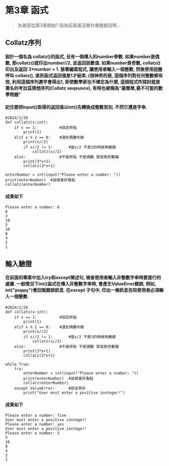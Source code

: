 # 第3章 函式
> 為甚麼從第3章開始? 因為前兩張沒實作專題題目啊...

## Collatz序列
#### 設計一個名為 collatz()的函式, 且有一個傳入的number參數. 如果number是偶數, 那collatz()就印出number//2, 並返回該數值. 如果number是奇數, collatz()印出及返回 3*number + 1. 接著編寫程式, 讓使用者輸入一個整數, 然後使用迴圈呼叫 collatz(), 直到函式返回值是1才結束. (很神奇的是, 這個序列對任何整數都有效, 利用這個序列遲早會得出1, 即使數學家也不確定為什麼, 這個程式所探討就是著名的考拉茲猜想序列(Collatz seqeunce), 有時也被稱為"最簡單,最不可能的數學問題"
#### 記住要把input()取得的返回值以int()先轉換成整數型別, 不然它還是字串.
```python3
#2024/1/28
def collatz(x:int): 
    if x == 1:          #設定終點
        print(1)
    elif x % 2 == 0:    #遇到偶數判斷
        print(x//2)     
        if x//2 != 1:       #當x/2 不是1的時候再繼續
            collatz(x//2)   
    else:               #不是終點 不是偶數 那就剩奇數囉
        print(3*x+1)
        collatz(3*x+1)

enterNumber = int(input("Please enter a number: "))
print(enterNumber)  #這樣會好看點
collatz(enterNumber)
```
#### 成果如下
```
Please enter a number: 6
6
3
10
5
16
8
4
2
1
```

## 輸入驗證
#### 在前面的專案中加入try和except陳述句, 檢查使用者輸入非整數字串時要進行的處置. 一般情況下int()函式在傳入非整數字串時, 會產生ValueError錯誤, 例如, int("puppy")會回報錯誤訊息. 在except 子句中, 印出一條訊息告知使用者必須輸入一個整數.
```python3
#2024/1/28
def collatz(x:int): 
    if x == 1:          #設定終點
        print(1)
    elif x % 2 == 0:    #遇到偶數判斷
        print(x//2)     
        if x//2 != 1:       #當x/2 不是1的時候再繼續
            collatz(x//2)   
    else:               #不是終點 不是偶數 那就剩奇數囉
        print(3*x+1)
        collatz(3*x+1)

while True:
    try:
        enterNumber = int(input("Please enter a number: "))
        print(enterNumber)  #這樣會好看點
        collatz(enterNumber)
    except ValueError:      #設定例外
        print("User must enter a positive ionteger!")
```

#### 成果如下
```
Please enter a number: five
User must enter a positive ionteger!
Please enter a number: yes
User must enter a positive ionteger!
Please enter a number: 5
5
16
8
4
2
1
```
